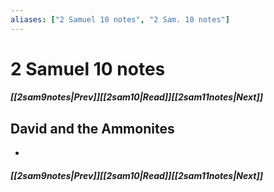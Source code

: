 ```yaml
---
aliases: ["2 Samuel 10 notes", "2 Sam. 10 notes"]
---
```

# 2 Samuel 10 notes
##### <span class=arrow-left></span>[[2sam9notes|Prev]]<span class=navigation-separator></span>[[2sam10|Read]]<span class=navigation-separator></span>[[2sam11notes|Next]]<span class=arrow-right></span>
## David and the Ammonites
- 
##### <span class=arrow-left></span>[[2sam9notes|Prev]]<span class=navigation-separator></span>[[2sam10|Read]]<span class=navigation-separator></span>[[2sam11notes|Next]]<span class=arrow-right></span>